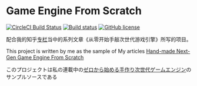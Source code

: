 # Game Engine From Scratch 
[![CircleCI Build Status](https://circleci.com/gh/netwarm007/GameEngineFromScratch.svg?style=shield)](https://circleci.com/gh/netwarm007/GameEngineFromScratch) 
[![Build status](https://ci.appveyor.com/api/projects/status/hld88pk7py29thx5?svg=true)](https://ci.appveyor.com/project/netwarm007/gameenginefromscratch)
[![GitHub license](https://img.shields.io/badge/license-MIT-blue.svg)](https://raw.githubusercontent.com/netwarm007/GameEngineFromScratch/master/LICENSE)

配合我的知乎[专栏](https://zhuanlan.zhihu.com/c_119702958)当中的系列文章《从零开始手敲次世代游戏引擎》所写的项目。

This project is written by me as the sample of My articles [Hand-made Next-Gen Game Engine From Scratch](https://zhuanlan.zhihu.com/c_119702958?group_id=934116274502500352)

このプロジェクトは私の連載中の[ゼロから始める手作り次世代ゲームエンジン](
https://zhuanlan.zhihu.com/c_119702958?group_id=934116274502500352)のサンプルソースである